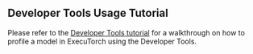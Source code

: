 ## Developer Tools Usage Tutorial

Please refer to the [Developer Tools tutorial](https://pytorch.org/executorch/main/tutorials/devtools-integration-tutorial) for a walkthrough on how to profile a model in ExecuTorch using the Developer Tools.
